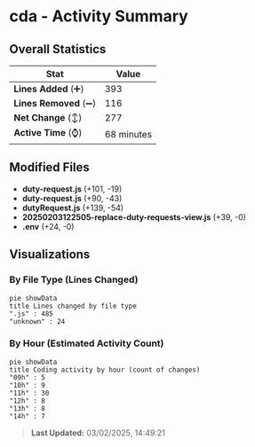 # cda - Activity Summary 

## Overall Statistics

| Stat                   | Value                                                             |
| ---------------------- | ----------------------------------------------------------------- |
| **Lines Added** (➕)   | 393                                          |
| **Lines Removed** (➖) | 116                                        |
| **Net Change** (↕)    | 277                |
| **Active Time** (⌚)   | 68 minutes |


## Modified Files
- **duty-request.js** (+101, -19)
- **duty-request.js** (+90, -43)
- **dutyRequest.js** (+139, -54)
- **20250203122505-replace-duty-requests-view.js** (+39, -0)
- **.env** (+24, -0)

## Visualizations

### By File Type (Lines Changed)

```mermaid
pie showData
title Lines changed by file type
".js" : 485
"unknown" : 24
```

### By Hour (Estimated Activity Count)

```mermaid
pie showData
title Coding activity by hour (count of changes)
"09h" : 5
"10h" : 9
"11h" : 30
"12h" : 8
"13h" : 8
"14h" : 7
```


> **Last Updated:** 03/02/2025, 14:49:21